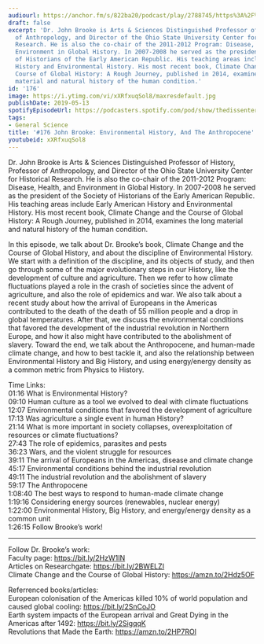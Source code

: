 ```yaml
---
audiourl: https://anchor.fm/s/822ba20/podcast/play/2788745/https%3A%2F%2Fd3ctxlq1ktw2nl.cloudfront.net%2Fproduction%2F2019-2-30%2F12145720-44100-2-db640823b88fe.m4a
draft: false
excerpt: 'Dr. John Brooke is Arts & Sciences Distinguished Professor of History, Professor
  of Anthropology, and Director of the Ohio State University Center for Historical
  Research. He is also the co-chair of the 2011-2012 Program: Disease, Health, and
  Environment in Global History. In 2007-2008 he served as the president of the Society
  of Historians of the Early American Republic. His teaching areas include Early American
  History and Environmental History. His most recent book, Climate Change and the
  Course of Global History: A Rough Journey, published in 2014, examines the long
  material and natural history of the human condition.'
id: '176'
image: https://i.ytimg.com/vi/xXRfxuqSol8/maxresdefault.jpg
publishDate: 2019-05-13
spotifyEpisodeUrl: https://podcasters.spotify.com/pod/show/thedissenter/episodes/176-John-Brooke-Environmental-History--And-The-Anthropocene-e3jju9
tags:
- General Science
title: '#176 John Brooke: Environmental History, And The Anthropocene'
youtubeid: xXRfxuqSol8
---
```

<div class="timelinks">

Dr. John Brooke is Arts & Sciences Distinguished Professor of History, Professor of Anthropology, and Director of the Ohio State University Center for Historical Research. He is also the co-chair of the 2011-2012 Program: Disease, Health, and Environment in Global History. In 2007-2008 he served as the president of the Society of Historians of the Early American Republic. His teaching areas include Early American History and Environmental History. His most recent book, Climate Change and the Course of Global History: A Rough Journey, published in 2014, examines the long material and natural history of the human condition.

In this episode, we talk about Dr. Brooke’s book, Climate Change and the Course of Global History, and about the discipline of Environmental History. We start with a definition of the discipline, and its objects of study, and then go through some of the major evolutionary steps in our History, like the development of culture and agriculture. Then we refer to how climate fluctuations played a role in the crash of societies since the advent of agriculture, and also the role of epidemics and war. We also talk about a recent study about how the arrival of Europeans in the Americas contributed to the death of the death of 55 million people and a drop in global temperatures. After that, we discuss the environmental conditions that favored the development of the industrial revolution in Northern Europe, and how it also might have contributed to the abolishment of slavery. Toward the end, we talk about the Anthropocene, and human-made climate change, and how to best tackle it, and also the relationship between Environmental History and Big History, and using energy/energy density as a common metric from Physics to History.

Time Links:  
<time>01:16</time> What is Environmental History?  
<time>09:10</time> Human culture as a tool we evolved to deal with climate fluctuations                           
<time>12:07</time> Environmental conditions that favored the development of agriculture                             
<time>17:13</time> Was agriculture a single event in human History?                           
<time>21:14</time> What is more important in society collapses, overexploitation of resources or climate fluctuations?                          
<time>27:43</time> The role of epidemics, parasites and pests                        
<time>36:23</time> Wars, and the violent struggle for resources              
<time>39:11</time> The arrival of Europeans in the Americas, disease and climate change        
<time>45:17</time> Environmental conditions behind the industrial revolution          
<time>49:11</time> The industrial revolution and the abolishment of slavery    
<time>59:17</time> The Anthropocene   
<time>1:08:40</time> The best ways to respond to human-made climate change  
<time>1:19:16</time> Considering energy sources (renewables, nuclear energy)  
<time>1:22:00</time> Environmental History, Big History, and energy/energy density as a common unit       
<time>1:26:15</time> Follow Brooke’s work!

---

Follow Dr. Brooke’s work:  
Faculty page: https://bit.ly/2HzW1IN  
Articles on Researchgate: https://bit.ly/2BWELZI  
Climate Change and the Course of Global History: https://amzn.to/2Hdz5OF

Referrenced books/articles:  
European colonisation of the Americas killed 10% of world population and caused global cooling: https://bit.ly/2SnCoJO  
Earth system impacts of the European arrival and Great Dying in the Americas after 1492: https://bit.ly/2SigqqK  
Revolutions that Made the Earth: https://amzn.to/2HP7ROl
</div>

